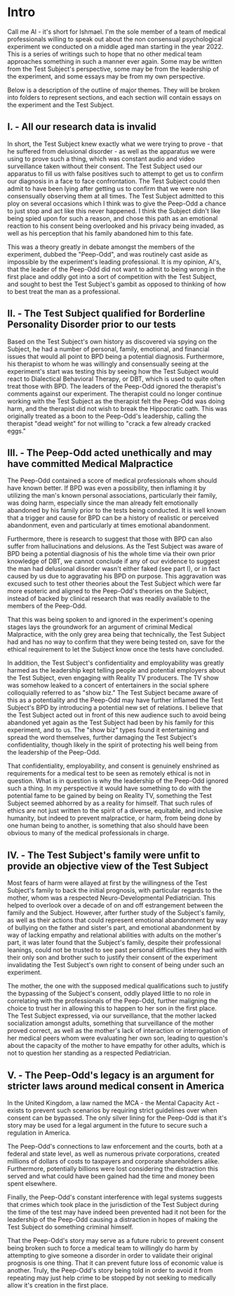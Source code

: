 # Intro

Call me Al - it's short for Ishmael. I'm the sole member of a team of medical professionals willing to speak out about the non consensual psychological experiment we conducted on a middle aged man starting in the year 2022. This is a series of writings such to hope that no other medical team approaches something in such a manner ever again. Some may be written from the Test Subject's perspective, some may be from the leadership of the experiment, and some essays may be from my own perspective.

Below is a description of the outline of major themes. They will be broken into folders to represent sections, and each section will contain essays on the experiment and the Test Subject.

## I. - All our research data is invalid

In short, the Test Subject knew exactly what we were trying to prove - that he suffered from delusional disorder - as well as the apparatus we were using to prove such a thing, which was constant audio and video surveillance taken without their consent. The Test Subject used our apparatus to fill us with false positives such to attempt to get us to confirm our diagnosis in a face to face confrontation. The Test Subject could then admit to have been lying after getting us to confirm that we were non consensually observing them at all times. The Test Subject admitted to this ploy on several occasions which I think was to give the Peep-Odd a chance to just stop and act like this never happened. I think the Subject didn't like being spied upon for such a reason, and chose this path as an emotional reaction to his consent being overlooked and his privacy being invaded, as well as his perception that his family abandoned him to this fate.

This was a theory greatly in debate amongst the members of the experiment, dubbed the "Peep-Odd", and was routinely cast aside as impossible by the experiment's leading professional. It is my opinion, Al's, that the leader of the Peep-Odd did not want to admit to being wrong in the first place and oddly got into a sort of competition with the Test Subject, and sought to best the Test Subject's gambit as opposed to thinking of how to best treat the man as a professional.

## II. - The Test Subject qualified for Borderline Personality Disorder prior to our tests

Based on the Test Subject's own history as discovered via spying on the Subject, he had a number of personal, family, emotional, and financial issues that would all point to BPD being a potential diagnosis. Furthermore, his therapist to whom he was willingly and consensually seeing at the experiment's start was testing this by seeing how the Test Subject would react to Dialectical Behavioral Therapy, or DBT, which is used to quite often treat those with BPD. The leaders of the Peep-Odd ignored the therapist's comments against our experiment. The therapist could no longer continue working with the Test Subject as the therapist felt the Peep-Odd was doing harm, and the therapist did not wish to break the Hippocratic oath. This was originally treated as a boon to the Peep-Odd's leadership, calling the therapist "dead weight" for not willing to "crack a few already cracked eggs."

## III. - The Peep-Odd acted unethically and may have committed Medical Malpractice

The Peep-Odd contained a score of medical professionals whom should have known better. If BPD was even a possibility, then inflaming it by utilizing the man's known personal associations, particularly their family, was doing harm, especially since the man already felt emotionally abandoned by his family prior to the tests being conducted. It is well known that a trigger and cause for BPD can be a history of realistic or perceived abandonment, even and particularly at times emotional abandonment.

Furthermore, there is research to suggest that those with BPD can also suffer from hallucinations and delusions. As the Test Subject was aware of BPD being a potential diagnosis of his the whole time via their own prior knowledge of DBT, we cannot conclude if any of our evidence to suggest the man had delusional disorder wasn't either faked (see part I), or in fact caused by us due to aggravating his BPD on purpose. This aggravation was excused such to test other theories about the Test Subject which were far more esoteric and aligned to the Peep-Odd's theories on the Subject, instead of backed by clinical research that was readily available to the members of the Peep-Odd.

That this was being spoken to and ignored in the experiment's opening stages lays the groundwork for an argument of criminal Medical Malpractice, with the only grey area being that technically, the Test Subject had and has no way to confirm that they were being tested on, save for the ethical requirement to let the Subject know once the tests have concluded.

In addition, the Test Subject's confidentiality and employability was greatly harmed as the leadership kept telling people and potential employers about the Test Subject, even engaging with Reality TV producers. The TV show was somehow leaked to a concert of entertainers in the social sphere colloquially referred to as "show biz." The Test Subject became aware of this as a potentiality and the Peep-Odd may have further inflamed the Test Subject's BPD by introducing a potential new set of relations. I believe that the Test Subject acted out in front of this new audience such to avoid being abandoned yet again as the Test Subject had been by his family for this experiment, and to us. The "show biz" types found it entertaining and spread the word themselves, further damaging the Test Subject's confidentiality, though likely in the spirit of protecting his well being from the leadership of the Peep-Odd.

That confidentiality, employability, and consent is genuinely enshrined as requirements for a medical test to be seen as remotely ethical is not in question. What is in question is why the leadership of the Peep-Odd ignored such a thing. In my perspective it would have something to do with the potential fame to be gained by being on Reality TV, something the Test Subject seemed abhorred by as a reality for himself. That such rules of ethics are not just written to the spirit of a diverse, equitable, and inclusive humanity, but indeed to prevent malpractice, or harm, from being done by one human being to another, is something that also should have been obvious to many of the medical professionals in charge.

## IV. - The Test Subject's family were unfit to provide an objective view of the Test Subject

Most fears of harm were allayed at first by the willingness of the Test Subject's family to back the initial prognosis, with particular regards to the mother, whom was a respected Neuro-Developmental Pediatrician. This helped to overlook over a decade of on and off estrangement between the family and the Subject. However, after further study of the Subject's family, as well as their actions that could represent emotional abandonment by way of bullying on the father and sister's part, and emotional abandonment by way of lacking empathy and relational abilities with adults on the mother's part, it was later found that the Subject's family, despite their professional leanings, could not be trusted to see past personal difficulties they had with their only son and brother such to justify their consent of the experiment invalidating the Test Subject's own right to consent of being under such an experiment.

The mother, the one with the supposed medical qualifications such to justify the bypassing of the Subject's consent, oddly played little to no role in correlating with the professionals of the Peep-Odd, further maligning the choice to trust her in allowing this to happen to her son in the first place. The Test Subject expressed, via our surveillance, that the mother lacked socialization amongst adults, something that surveillance of the mother proved correct, as well as the mother's lack of interaction or interrogation of her medical peers whom were evaluating her own son, leading to question's about the capacity of the mother to have empathy for other adults, which is not to question her standing as a respected Pediatrician.

## V. - The Peep-Odd's legacy is an argument for stricter laws around medical consent in America

In the United Kingdom, a law named the MCA - the Mental Capacity Act - exists to prevent such scenarios by requiring strict guidelines over when consent can be bypassed. The only silver lining for the Peep-Odd is that it's story may be used for a legal argument in the future to secure such a regulation in America.

The Peep-Odd's connections to law enforcement and the courts, both at a federal and state level, as well as numerous private corporations, created millions of dollars of costs to taxpayers and corporate shareholders alike. Furthermore, potentially billions were lost considering the distraction this served and what could have been gained had the time and money been spent elsewhere.

Finally, the Peep-Odd's constant interference with legal systems suggests that crimes which took place in the jurisdiction of the Test Subject during the time of the test may have indeed been prevented had it not been for the leadership of the Peep-Odd causing a distraction in hopes of making the Test Subject do something criminal himself.

That the Peep-Odd's story may serve as a future rubric to prevent consent being broken such to force a medical team to willingly do harm by attempting to give someone a disorder in order to validate their original prognosis is one thing. That it can prevent future loss of economic value is another. Truly, the Peep-Odd's story being told in order to avoid it from repeating may just help crime to be stopped by not seeking to medically allow it's creation in the first place.
